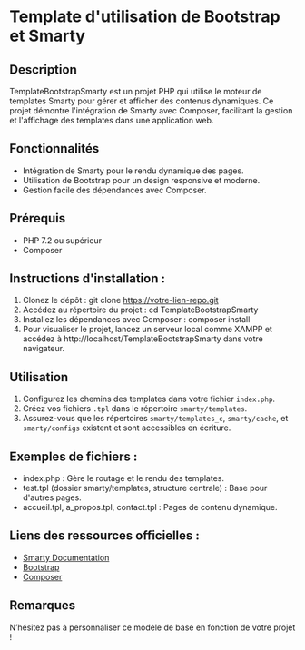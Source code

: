 # Template d'utilisation de Bootstrap et Smarty


## Description
TemplateBootstrapSmarty est un projet PHP qui utilise le moteur de templates Smarty pour gérer et afficher des contenus dynamiques. Ce projet démontre l'intégration de Smarty avec Composer, facilitant la gestion et l'affichage des templates dans une application web.


## Fonctionnalités
 - Intégration de Smarty pour le rendu dynamique des pages. 
 - Utilisation de Bootstrap pour un design responsive et moderne. 
 - Gestion facile des dépendances avec Composer.


## Prérequis
- PHP 7.2 ou supérieur
- Composer


##  Instructions d'installation : 
 1. Clonez le dépôt : git clone https://votre-lien-repo.git 
 2. Accédez au répertoire du projet : cd TemplateBootstrapSmarty 
 3. Installez les dépendances avec Composer : composer install 
 4. Pour visualiser le projet, lancez un serveur local comme XAMPP et accédez à http://localhost/TemplateBootstrapSmarty dans votre navigateur. 


## Utilisation
 1. Configurez les chemins des templates dans votre fichier `index.php`.
 2. Créez vos fichiers `.tpl` dans le répertoire `smarty/templates`.
 3. Assurez-vous que les répertoires `smarty/templates_c`, `smarty/cache`, et `smarty/configs` existent et sont accessibles en écriture.


## Exemples de fichiers : 
- index.php : Gère le routage et le rendu des templates.
- test.tpl (dossier smarty/templates, structure centrale) : Base pour d'autres pages. 
- accueil.tpl, a_propos.tpl, contact.tpl : Pages de contenu dynamique. 


## Liens des ressources officielles : 
- [Smarty Documentation](https://smarty-php.github.io/smarty/stable/)
- [Bootstrap](https://getbootstrap.com/)
- [Composer](https://getcomposer.org/)


## Remarques
N’hésitez pas à personnaliser ce modèle de base en fonction de votre projet !